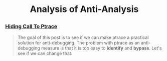 # <p align='center'> Analysis of Anti-Analysis </p>

### [Hiding Call To Ptrace](research/hiding_call_to_ptrace/hiding_call_to_ptrace.md)
> The goal of this post is to see if we can make ptrace a practical solution for anti-debugging. The problem with ptrace as an anti-debugging measure is that it is too easy to __identify__ and __bypass__. Let's see if we can change that.</blockquote>

